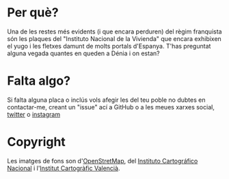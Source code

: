# Per què?

Una de les restes més evidents (i que encara perduren) del règim franquista són les plaques del "Instituto Nacional de la Vivienda" que encara exhibixen el yugo i les fletxes damunt de molts portals d'Espanya. T'has preguntat alguna vegada quantes en queden a Dénia i on estan?

# Falta algo?

Si falta alguna placa o inclús vols afegir les del teu poble no dubtes en contactar-me, creant un "issue" ací a GitHub o a les meues xarxes social, [twitter](https://twitter.com/PauNofuentes) o [instagram](https://www.instagram.com/paunofuentes/)

# Copyright 

Les imatges de fons son d'[OpenStretMap](https://www.openstreetmap.org/copyright), del [Instituto Cartográfico Nacional](https://www.ign.es/web/ign/portal) i l'[Institut Cartogràfic Valencià](https://icv.gva.es/va/condiciones-de-uso-de-la-geoinformacion-icv).
